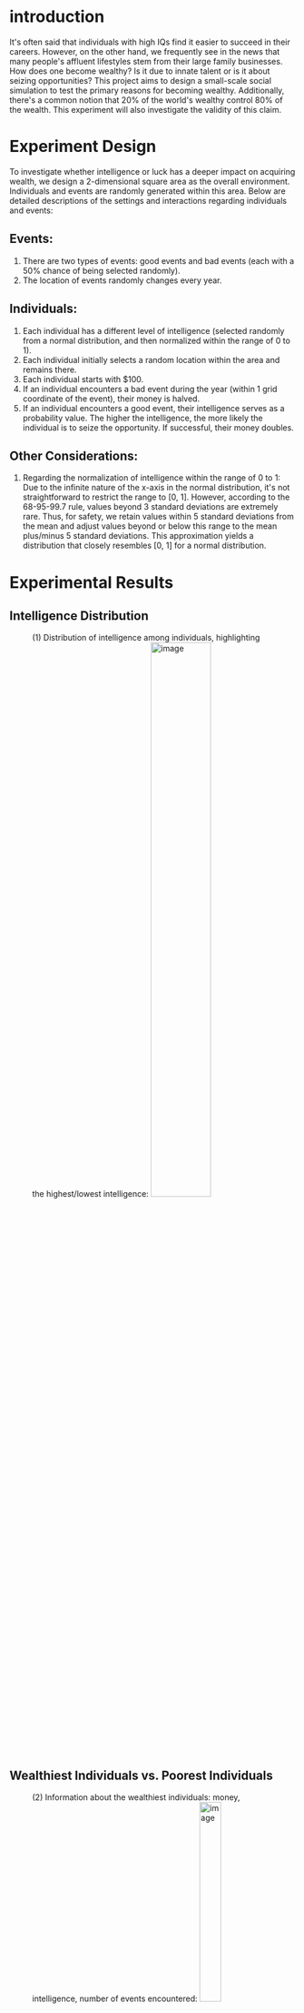 # introduction

It's often said that individuals with high IQs find it easier to succeed in their careers. However, on the other hand, we frequently see in the news that many people's affluent lifestyles stem from their large family businesses. How does one become wealthy? Is it due to innate talent or is it about seizing opportunities? This project aims to design a small-scale social simulation to test the primary reasons for becoming wealthy. Additionally, there's a common notion that 20% of the world's wealthy control 80% of the wealth. This experiment will also investigate the validity of this claim.

# Experiment Design

To investigate whether intelligence or luck has a deeper impact on acquiring wealth, we design a 2-dimensional square area as the overall environment. Individuals and events are randomly generated within this area. Below are detailed descriptions of the settings and interactions regarding individuals and events:

## Events:
1. There are two types of events: good events and bad events (each with a 50% chance of being selected randomly).
2. The location of events randomly changes every year.

## Individuals:
1. Each individual has a different level of intelligence (selected randomly from a normal distribution, and then normalized within the range of 0 to 1).
2. Each individual initially selects a random location within the area and remains there.
3. Each individual starts with $100.
4. If an individual encounters a bad event during the year (within 1 grid coordinate of the event), their money is halved.
5. If an individual encounters a good event, their intelligence serves as a probability value. The higher the intelligence, the more likely the individual is to seize the opportunity. If successful, their money doubles.

## Other Considerations:
1. Regarding the normalization of intelligence within the range of 0 to 1: Due to the infinite nature of the x-axis in the normal distribution, it's not straightforward to restrict the range to [0, 1]. However, according to the 68-95-99.7 rule, values beyond 3 standard deviations are extremely rare. Thus, for safety, we retain values within 5 standard deviations from the mean and adjust values beyond or below this range to the mean plus/minus 5 standard deviations. This approximation yields a distribution that closely resembles [0, 1] for a normal distribution.


# Experimental Results

## Intelligence Distribution

<figure>
  (1) Distribution of intelligence among individuals, highlighting the highest/lowest intelligence: 
  
  <img src="https://github.com/lontzumon/TALENTorLUCKY/assets/100392818/50e7e5ff-a840-4756-bfe0-ab474439904c" alt="image" style="width: 50%;">
</figure>

## Wealthiest Individuals vs. Poorest Individuals

<figure>
  (2) Information about the wealthiest individuals: money, intelligence, number of events encountered: 
  
  <img src="https://github.com/lontzumon/TALENTorLUCKY/assets/100392818/d53630d7-65d6-4b44-b9f9-96f8501388ba" alt="image" style="width: 30%;">
</figure>

<figure>
  
  (3) Number of events encountered by the wealthiest individuals each year: 
  
  <img src="https://github.com/lontzumon/TALENTorLUCKY/assets/100392818/92006f9c-e039-45bc-90c7-8403640d6b45" alt="image" style="width: 50%;">
</figure>

<figure>
  
  (4) Wealth changes of the wealthiest individuals over time: 
  
  <img src="https://github.com/lontzumon/TALENTorLUCKY/assets/100392818/1ce176d9-20b2-403c-8755-e7427f078ffe" alt="image" style="width: 50%;">
</figure>

<figure>
  
  (5) Information about the poorest individuals: money, intelligence, number of events encountered: 
  
  <img src="https://github.com/lontzumon/TALENTorLUCKY/assets/100392818/caa27cef-c3fe-40f4-826e-b3179f0a7dec" alt="image" style="width: 30%;">
</figure>

<figure>
  
  (6) Number of events encountered by the poorest individuals each year: 
  
  <img src="https://github.com/lontzumon/TALENTorLUCKY/assets/100392818/5e30f1b9-c596-4965-b9ec-2cc54ed820ef" alt="image" style="width: 50%;">
</figure>

<figure>
  
  (7) Wealth changes of the poorest individuals over time: 
  
  <img src="https://github.com/lontzumon/TALENTorLUCKY/assets/100392818/bfcc3fc1-2ce4-4615-aa93-fd7b8f61eb7c" alt="image" style="width: 50%;">
</figure>

## Highest Intelligence Individuals vs. Lowest Intelligence Individuals

<figure>
  
  (8) Number of events encountered by the most intelligent individuals each year: 
  
  <img src="https://github.com/lontzumon/TALENTorLUCKY/assets/100392818/92c19f01-7135-4053-ab5a-e3a0f5840d61" alt="image" style="width: 50%;">
</figure>


<figure>
  
  (9) Wealth changes of the most intelligent individuals over time: 
  
  <img src="https://github.com/lontzumon/TALENTorLUCKY/assets/100392818/58757bf8-4d86-4210-9295-e380fb3dcd09" alt="image" style="width: 50%;">
</figure>


## Wealth and Population Changes after 40 Years

<figure>
  
  (10) Changes in wealth after 40 years: 
  
  <img src="https://github.com/lontzumon/TALENTorLUCKY/assets/100392818/160f8fc5-6574-44d1-b4e5-c083cf491595" alt="image" style="width: 50%;">
</figure>

<figure>
  
  (11) Distribution of wealth after 40 years, comparing the top 20% wealthiest individuals with the bottom 80%: 
  
  <img src="https://github.com/lontzumon/TALENTorLUCKY/assets/100392818/7eed4b8b-1b4b-4c61-aa6c-a0925be6574e" alt="image" style="width: 30%;">
</figure>
